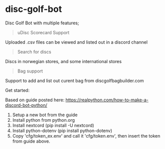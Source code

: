 # disc-golf-bot

Disc Golf Bot with multiple features;
> uDisc Scorecard Support

Uploaded .csv files can be viewed and listed out in a discord channel
> Search for discs

Discs in norwegian stores, and some international stores
> Bag support

Support to add and list out curent bag from discgolfbagbuilder.com

Get started:

Based on guide posted here: https://realpython.com/how-to-make-a-discord-bot-python/

1. Setup a new bot from the guide
2. Install python from python.org
3. Install nextcord (pip install -U nextcord)
4. Install python-dotenv (pip install python-dotenv)
5. Copy 'cfg/token_ex.env' and call it 'cfg/token.env', then insert the token from guide above.
